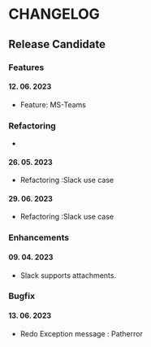 # CHANGELOG

## Release Candidate

### Features

#### 12. 06. 2023 

- Feature: MS-Teams


### Refactoring

- 
#### 26. 05. 2023

- Refactoring :Slack use case

#### 29. 06. 2023

- Refactoring :Slack use case



### Enhancements

#### 09. 04. 2023 

- Slack supports attachments.



### Bugfix

#### 13. 06. 2023

- Redo Exception message : Patherror 